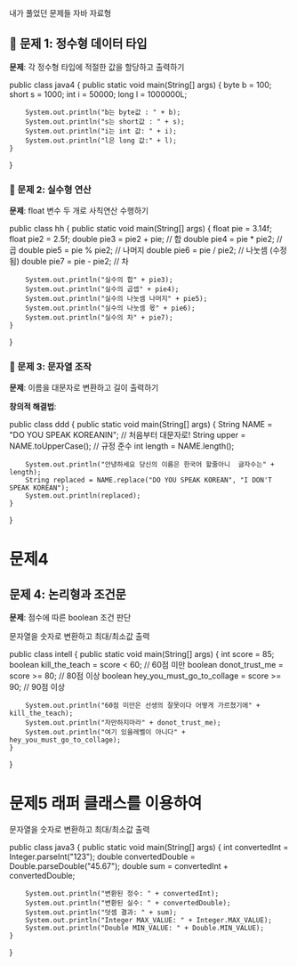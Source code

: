 내가 풀었던 문제들 자바 자료형
## 📝 문제 1: 정수형 데이터 타입

**문제**: 각 정수형 타입에 적절한 값을 할당하고 출력하기

public class java4 {
    public static void main(String[] args) {
        byte b = 100;
        short s = 1000;
        int i = 50000;
        long l = 1000000L;

        System.out.println("b는 byte값 : " + b);
        System.out.println("s는 short값 : " + s);
        System.out.println("i는 int 값: " + i);
        System.out.println("l은 long 값:" + l);
    }
}

### 📝 문제 2: 실수형 연산

**문제**: float 변수 두 개로 사칙연산 수행하기


public class hh {
    public static void main(String[] args) {
        float pie = 3.14f;
        float pie2 = 2.5f;
        double pie3 = pie2 + pie;        // 합
        double pie4 = pie * pie2;        // 곱
        double pie5 = pie % pie2;        // 나머지
        double pie6 = pie / pie2;        // 나눗셈 (수정됨)
        double pie7 = pie - pie2;        // 차

        System.out.println("실수의 합" + pie3);
        System.out.println("실수의 곱셉" + pie4);
        System.out.println("실수의 나눗셈 나머지" + pie5);
        System.out.println("실수의 나눗셈 몫" + pie6);
        System.out.println("실수의 차" + pie7);
    }
}


### 📝 문제 3: 문자열 조작

**문제**: 이름을 대문자로 변환하고 길이 출력하기

**창의적 해결법**:

public class ddd {
    public static void main(String[] args) {
        String NAME = "DO YOU SPEAK KOREANIN";  // 처음부터 대문자로!
        String upper = NAME.toUpperCase();      // 규정 준수
        int length = NAME.length();

        System.out.println("안녕하세요 당신의 이름은 한국어 할줄아니  글자수는" + length);
        String replaced = NAME.replace("DO YOU SPEAK KOREAN", "I DON'T SPEAK KOREAN");
        System.out.println(replaced);
    }
}

# 문제4 
## 문제 4: 논리형과 조건문

**문제**: 점수에 따른 boolean 조건 판단

문자열을 숫자로 변환하고 최대/최소값 출력

public class intell {
    public static void main(String[] args) {
        int score = 85;
        boolean kill_the_teach = score < 60;           // 60점 미만
        boolean donot_trust_me = score >= 80;          // 80점 이상
        boolean hey_you_must_go_to_collage = score >= 90; // 90점 이상

        System.out.println("60점 미만은 선생의 잘못이다 어떻게 가르쳤기에" + kill_the_teach);
        System.out.println("자만하지마라" + donot_trust_me);
        System.out.println("여기 있을레벨이 아니다" + hey_you_must_go_to_collage);
    }
}


# 문제5 래퍼 클래스를 이용하여
문자열을 숫자로 변환하고 최대/최소값 출력



public class java3 {
    public static void main(String[] args) {
        int convertedInt = Integer.parseInt("123");
        double convertedDouble = Double.parseDouble("45.67");
        double sum = convertedInt + convertedDouble;

        System.out.println("변환된 정수: " + convertedInt);
        System.out.println("변환된 실수: " + convertedDouble);
        System.out.println("덧셈 결과: " + sum);
        System.out.println("Integer MAX_VALUE: " + Integer.MAX_VALUE);
        System.out.println("Double MIN_VALUE: " + Double.MIN_VALUE);
    }
}



